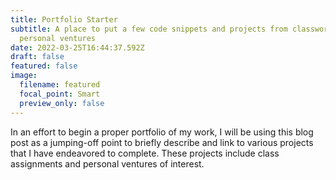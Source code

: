 ```yaml
---
title: Portfolio Starter
subtitle: A place to put a few code snippets and projects from classwork and
  personal ventures
date: 2022-03-25T16:44:37.592Z
draft: false
featured: false
image:
  filename: featured
  focal_point: Smart
  preview_only: false
---
```

In an effort to begin a proper portfolio of my work, I will be using this blog post as a jumping-off point to briefly describe and link to various projects that I have endeavored to complete. These projects include class assignments and personal ventures of interest.